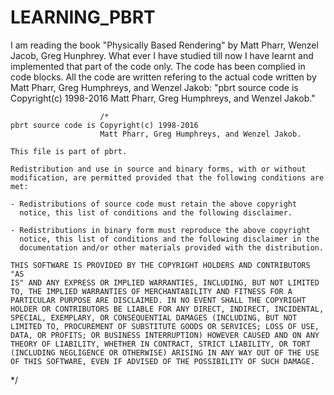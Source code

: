 # LEARNING_PBRT

I am reading the book "Physically Based Rendering" by Matt Pharr, Wenzel Jacob, Greg Hunphrey.
What ever I have studied till now I have learnt and implemented that part of the code only.
The code has been complied in code blocks.
All the code are written refering to the actual code written by Matt Pharr, Greg Humphreys, and Wenzel Jakob:
"pbrt source code is Copyright(c) 1998-2016
                        Matt Pharr, Greg Humphreys, and Wenzel Jakob."
                        
                        
                        /*
    pbrt source code is Copyright(c) 1998-2016
                        Matt Pharr, Greg Humphreys, and Wenzel Jakob.

    This file is part of pbrt.

    Redistribution and use in source and binary forms, with or without
    modification, are permitted provided that the following conditions are
    met:

    - Redistributions of source code must retain the above copyright
      notice, this list of conditions and the following disclaimer.

    - Redistributions in binary form must reproduce the above copyright
      notice, this list of conditions and the following disclaimer in the
      documentation and/or other materials provided with the distribution.

    THIS SOFTWARE IS PROVIDED BY THE COPYRIGHT HOLDERS AND CONTRIBUTORS "AS
    IS" AND ANY EXPRESS OR IMPLIED WARRANTIES, INCLUDING, BUT NOT LIMITED
    TO, THE IMPLIED WARRANTIES OF MERCHANTABILITY AND FITNESS FOR A
    PARTICULAR PURPOSE ARE DISCLAIMED. IN NO EVENT SHALL THE COPYRIGHT
    HOLDER OR CONTRIBUTORS BE LIABLE FOR ANY DIRECT, INDIRECT, INCIDENTAL,
    SPECIAL, EXEMPLARY, OR CONSEQUENTIAL DAMAGES (INCLUDING, BUT NOT
    LIMITED TO, PROCUREMENT OF SUBSTITUTE GOODS OR SERVICES; LOSS OF USE,
    DATA, OR PROFITS; OR BUSINESS INTERRUPTION) HOWEVER CAUSED AND ON ANY
    THEORY OF LIABILITY, WHETHER IN CONTRACT, STRICT LIABILITY, OR TORT
    (INCLUDING NEGLIGENCE OR OTHERWISE) ARISING IN ANY WAY OUT OF THE USE
    OF THIS SOFTWARE, EVEN IF ADVISED OF THE POSSIBILITY OF SUCH DAMAGE.

 */
